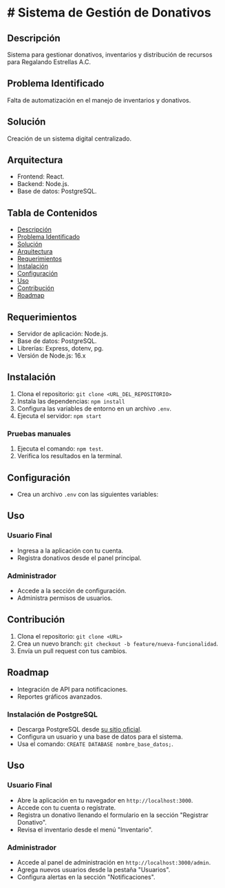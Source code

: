 # # Sistema de Gestión de Donativos

## Descripción
Sistema para gestionar donativos, inventarios y distribución de recursos para Regalando Estrellas A.C.

## Problema Identificado
Falta de automatización en el manejo de inventarios y donativos.

## Solución
Creación de un sistema digital centralizado.

## Arquitectura
- Frontend: React.
- Backend: Node.js.
- Base de datos: PostgreSQL.

 ## Tabla de Contenidos
- [Descripción](#descripción)
- [Problema Identificado](#problema-identificado)
- [Solución](#solución)
- [Arquitectura](#arquitectura)
- [Requerimientos](#requerimientos)
- [Instalación](#instalación)
- [Configuración](#configuración)
- [Uso](#uso)
- [Contribución](#contribución)
- [Roadmap](#roadmap)

## Requerimientos
- Servidor de aplicación: Node.js.
- Base de datos: PostgreSQL.
- Librerías: Express, dotenv, pg.
- Versión de Node.js: 16.x

## Instalación
1. Clona el repositorio: `git clone <URL_DEL_REPOSITORIO>`
2. Instala las dependencias: `npm install`
3. Configura las variables de entorno en un archivo `.env`.
4. Ejecuta el servidor: `npm start`

### Pruebas manuales
1. Ejecuta el comando: `npm test`.
2. Verifica los resultados en la terminal.

## Configuración
- Crea un archivo `.env` con las siguientes variables:

## Uso
### Usuario Final
- Ingresa a la aplicación con tu cuenta.
- Registra donativos desde el panel principal.
### Administrador
- Accede a la sección de configuración.
- Administra permisos de usuarios.

## Contribución
1. Clona el repositorio: `git clone <URL>`
2. Crea un nuevo branch: `git checkout -b feature/nueva-funcionalidad`.
3. Envía un pull request con tus cambios.

## Roadmap
- Integración de API para notificaciones.
- Reportes gráficos avanzados.

### Instalación de PostgreSQL
- Descarga PostgreSQL desde [su sitio oficial](https://www.postgresql.org/).
- Configura un usuario y una base de datos para el sistema.
- Usa el comando: `CREATE DATABASE nombre_base_datos;`.

## Uso
### Usuario Final
- Abre la aplicación en tu navegador en `http://localhost:3000`.
- Accede con tu cuenta o regístrate.
- Registra un donativo llenando el formulario en la sección "Registrar Donativo".
- Revisa el inventario desde el menú "Inventario".

### Administrador
- Accede al panel de administración en `http://localhost:3000/admin`.
- Agrega nuevos usuarios desde la pestaña "Usuarios".
- Configura alertas en la sección "Notificaciones".
